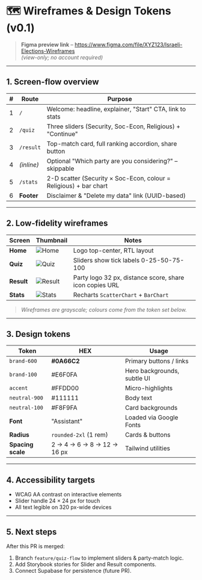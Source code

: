 # 🗺️ Wireframes & Design Tokens (v0.1)

> **Figma preview link** – https://www.figma.com/file/XYZ123/Israeli-Elections-Wireframes  
> *(view-only; no account required)*

---

## 1. Screen-flow overview

| # | Route | Purpose |
|---|-------|---------|
| 1 | `/` | Welcome: headline, explainer, "Start" CTA, link to stats |
| 2 | `/quiz` | Three sliders (Security, Soc-Econ, Religious) + "Continue" |
| 3 | `/result` | Top-match card, full ranking accordion, share button |
| 4 | *(inline)* | Optional "Which party are you considering?" – skippable |
| 5 | `/stats` | 2-D scatter (Security × Soc-Econ, colour = Religious) + bar chart |
| 6 | **Footer** | Disclaimer & "Delete my data" link (UUID-based) |

---

## 2. Low-fidelity wireframes

| Screen | Thumbnail | Notes |
|--------|-----------|-------|
| **Home** | ![Home](https://placehold.co/300x180?text=Home) | Logo top-center, RTL layout |
| **Quiz** | ![Quiz](https://placehold.co/300x180?text=Quiz) | Sliders show tick labels 0-25-50-75-100 |
| **Result** | ![Result](https://placehold.co/300x180?text=Result) | Party logo 32 px, distance score, share icon copies URL |
| **Stats** | ![Stats](https://placehold.co/300x180?text=Stats) | Recharts `ScatterChart` + `BarChart` |

> *Wireframes are grayscale; colours come from the token set below.*

---

## 3. Design tokens

| Token | HEX | Usage |
|-------|-----|-------|
| `brand-600` | **#0A66C2** | Primary buttons / links |
| `brand-100` | #E6F0FA | Hero backgrounds, subtle UI |
| `accent` | #FFDD00 | Micro-highlights |
| `neutral-900` | #111111 | Body text |
| `neutral-100` | #F8F9FA | Card backgrounds |
| **Font** | "Assistant" | Loaded via Google Fonts |
| **Radius** | `rounded-2xl` (1 rem) | Cards & buttons |
| **Spacing scale** | 2 → 4 → 6 → 8 → 12 → 16 px | Tailwind utilities |

---

## 4. Accessibility targets

* WCAG AA contrast on interactive elements  
* Slider handle 24 × 24 px for touch  
* All text legible on 320 px-wide devices

---

## 5. Next steps

After this PR is merged:

1. Branch `feature/quiz-flow` to implement sliders & party-match logic.  
2. Add Storybook stories for Slider and Result components.  
3. Connect Supabase for persistence (future PR). 